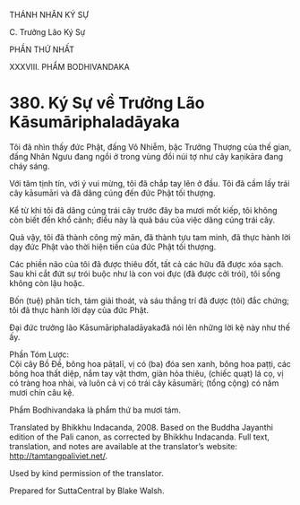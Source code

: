 THÁNH NHÂN KÝ SỰ

C. Trưởng Lão Ký Sự

PHẦN THỨ NHẤT

XXXVIII. PHẨM BODHIVANDAKA

# 380\. Ký Sự về Trưởng Lão Kāsumāriphaladāyaka

Tôi đã nhìn thấy đức Phật, đấng Vô Nhiễm, bậc Trưởng Thượng của thế gian, đấng Nhân Ngưu đang ngồi ở trong vùng đồi núi tợ như cây kaṇikāra đang cháy sáng.

Với tâm tịnh tín, với ý vui mừng, tôi đã chắp tay lên ở đầu. Tôi đã cầm lấy trái cây kāsumāri và đã dâng cúng đến đức Phật tối thượng.

Kể từ khi tôi đã dâng cúng trái cây trước đây ba mươi mốt kiếp, tôi không còn biết đến khổ cảnh; điều này là quả báu của việc dâng cúng trái cây.

Quả vậy, tôi đã thành công mỹ mãn, đã thành tựu tam minh, đã thực hành lời dạy đức Phật vào thời hiện tiền của đức Phật tối thượng.

Các phiền não của tôi đã được thiêu đốt, tất cả các hữu đã được xóa sạch. Sau khi cắt đứt sự trói buộc như là con voi đực (đã được cởi trói), tôi sống không còn lậu hoặc.

Bốn (tuệ) phân tích, tám giải thoát, và sáu thắng trí đã được (tôi) đắc chứng; tôi đã thực hành lời dạy của đức Phật.

Đại đức trưởng lão Kāsumāriphaladāyakađã nói lên những lời kệ này như thế ấy.

Phần Tóm Lược:  
Cội cây Bồ Đề, bông hoa pāṭalī, vị có (ba) đóa sen xanh, bông hoa paṭṭi, các bông hoa thất diệp, nắm tay vật thơm, giàn hỏa thiêu, (chiếc quạt) lá cọ, vị có tràng hoa nhài, và luôn cả vị có trái cây kāsumāri; (tổng cộng) có năm mươi chín câu kệ.

Phẩm Bodhivandaka là phẩm thứ ba mươi tám.

Translated by Bhikkhu Indacanda, 2008. Based on the Buddha Jayanthi edition of the Pali canon, as corrected by Bhikkhu Indacanda. Full text, translation, and notes are available at the translator’s website: http://tamtangpaliviet.net/.

Used by kind permission of the translator.

Prepared for SuttaCentral by Blake Walsh.